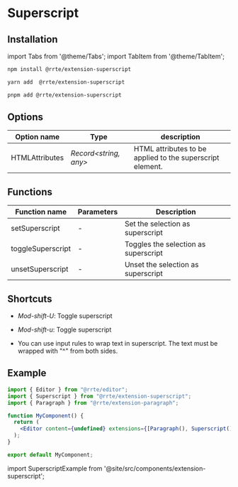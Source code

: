 # Superscript

## Installation

import Tabs from '@theme/Tabs';
import TabItem from '@theme/TabItem';

<Tabs>
  <TabItem value="npm" label="npm" default>

```bash
npm install @rrte/extension-superscript
```

  </TabItem>
  <TabItem value="yarn" label="yarn">

```bash
yarn add  @rrte/extension-superscript
```

  </TabItem>
  <TabItem value="pnpm" label="pnpm">

```bash
pnpm add @rrte/extension-superscript
```

  </TabItem>
</Tabs>

## Options

| Option name    | Type                  | description                                               |
| -------------- | --------------------- | --------------------------------------------------------- |
| HTMLAttributes | _Record<string, any>_ | HTML attributes to be applied to the superscript element. |

## Functions

| Function name     | Parameters | Description                          |
| ----------------- | ---------- | ------------------------------------ |
| setSuperscript    | -          | Set the selection as superscript     |
| toggleSuperscript | -          | Toggles the selection as superscript |
| unsetSuperscript  | -          | Unset the selection as superscript   |

## Shortcuts

- _Mod-shift-U_: Toggle superscript

- _Mod-shift-u_: Toggle superscript

- You can use input rules to wrap text in superscript. The text must be wrapped with "^" from both sides.

## Example

```jsx
import { Editor } from "@rrte/editor";
import { Superscript } from "@rrte/extension-superscript";
import { Paragraph } from "@rrte/extension-paragraph";

function MyComponent() {
  return (
    <Editor content={undefined} extensions={[Paragraph(), Superscript()]} />
  );
}

export default MyComponent;
```

import SuperscriptExample from '@site/src/components/extension-superscript';

<SuperscriptExample />
